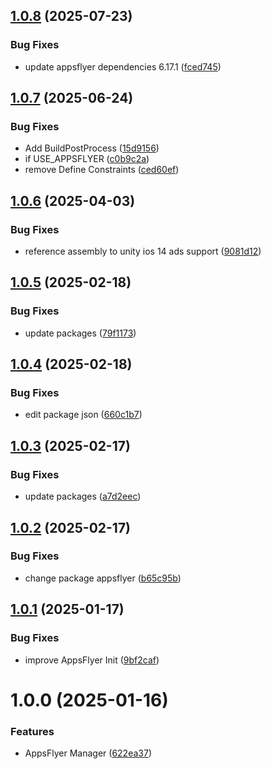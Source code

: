 ## [1.0.8](https://github.com/Unity-UPM-Packages/AppsFlyer-Manager/compare/v1.0.7...v1.0.8) (2025-07-23)


### Bug Fixes

* update appsflyer dependencies 6.17.1 ([fced745](https://github.com/Unity-UPM-Packages/AppsFlyer-Manager/commit/fced745144e4b59cf2e92aa43422e788cb38b4c6))

## [1.0.7](https://github.com/Unity-UPM-Packages/AppsFlyer-Manager/compare/v1.0.6...v1.0.7) (2025-06-24)


### Bug Fixes

* Add BuildPostProcess ([15d9156](https://github.com/Unity-UPM-Packages/AppsFlyer-Manager/commit/15d91565ad5bb039fab0ac02aea193259a9884fe))
* if USE_APPSFLYER ([c0b9c2a](https://github.com/Unity-UPM-Packages/AppsFlyer-Manager/commit/c0b9c2a547e7445c6c810e6355736896bb99e450))
* remove Define Constraints ([ced60ef](https://github.com/Unity-UPM-Packages/AppsFlyer-Manager/commit/ced60ef4b0a1370b8093e331556a7c5488889099))

## [1.0.6](https://github.com/Unity-UPM-Packages/AppsFlyer-Manager/compare/v1.0.5...v1.0.6) (2025-04-03)


### Bug Fixes

* reference assembly to unity ios 14 ads support ([9081d12](https://github.com/Unity-UPM-Packages/AppsFlyer-Manager/commit/9081d12c48f87bb31c19370fbb12f2f4a6063418))

## [1.0.5](https://github.com/Unity-UPM-Packages/AppsFlyer-Manager/compare/v1.0.4...v1.0.5) (2025-02-18)


### Bug Fixes

* update packages ([79f1173](https://github.com/Unity-UPM-Packages/AppsFlyer-Manager/commit/79f117350841e0da1fdf27b68e74a7a4a17f7ac1))

## [1.0.4](https://github.com/Unity-UPM-Packages/AppsFlyer-Manager/compare/v1.0.3...v1.0.4) (2025-02-18)


### Bug Fixes

* edit package json ([660c1b7](https://github.com/Unity-UPM-Packages/AppsFlyer-Manager/commit/660c1b75a5d87d3d87f487eec91b8f6f47c3b591))

## [1.0.3](https://github.com/Unity-UPM-Packages/AppsFlyer-Manager/compare/v1.0.2...v1.0.3) (2025-02-17)


### Bug Fixes

* update packages ([a7d2eec](https://github.com/Unity-UPM-Packages/AppsFlyer-Manager/commit/a7d2eecdb1d9f1af1106016deb4949ae53d1b393))

## [1.0.2](https://github.com/Unity-UPM-Packages/AppsFlyer-Manager/compare/v1.0.1...v1.0.2) (2025-02-17)


### Bug Fixes

* change package appsflyer ([b65c95b](https://github.com/Unity-UPM-Packages/AppsFlyer-Manager/commit/b65c95b615ec6c213c3c923f3aa964f329b50917))

## [1.0.1](https://github.com/Unity-UPM-Packages/AppsFlyer-Manager/compare/v1.0.0...v1.0.1) (2025-01-17)


### Bug Fixes

* improve AppsFlyer Init ([9bf2caf](https://github.com/Unity-UPM-Packages/AppsFlyer-Manager/commit/9bf2caff044207895c398353cc322e05ffcca9bc))

# 1.0.0 (2025-01-16)


### Features

* AppsFlyer Manager ([622ea37](https://github.com/Unity-UPM-Packages/AppsFlyer-Manager/commit/622ea37cd4cf37ee6e3cd2e873323df4cf766480))

